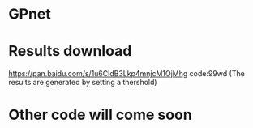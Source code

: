 # GPnet
# Results download

https://pan.baidu.com/s/1u6CldB3Lkp4mnjcM1OjMhg code:99wd
(The results are generated by setting a thershold)

# Other code will come soon




